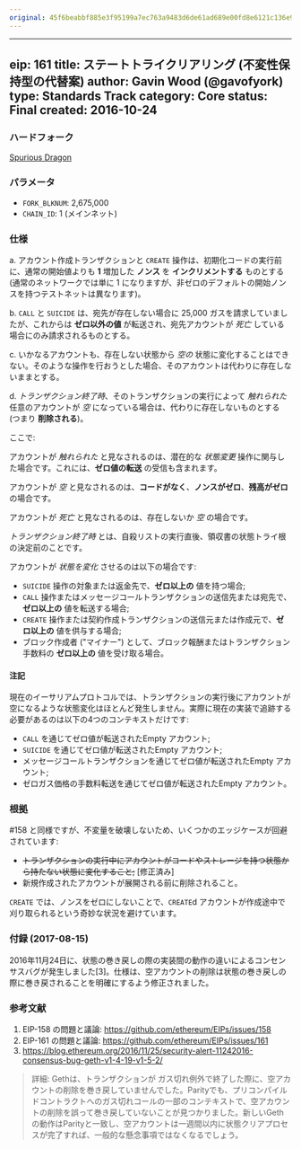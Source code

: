 ```yaml
---
original: 45f6beabbf885e3f95199a7ec763a9483d6de61ad689e00fd8e6121c136e991f
---
```


---
eip: 161
title: ステートトライクリアリング (不変性保持型の代替案)
author: Gavin Wood (@gavofyork)
type: Standards Track
category: Core
status: Final
created: 2016-10-24
---

### ハードフォーク
[Spurious Dragon](./eip-607.md)

### パラメータ
- `FORK_BLKNUM`: 2,675,000
- `CHAIN_ID`: 1 (メインネット)

### 仕様

a. アカウント作成トランザクションと `CREATE` 操作は、初期化コードの実行前に、通常の開始値よりも **1** 増加した **ノンス** を **インクリメントする** ものとする (通常のネットワークでは単に 1 になりますが、非ゼロのデフォルトの開始ノンスを持つテストネットは異なります)。

b. `CALL` と `SUICIDE` は、宛先が存在しない場合に 25,000 ガスを請求していましたが、これからは **ゼロ以外の値** が転送され、宛先アカウントが _死亡_ している場合にのみ請求されるものとする。

c. いかなるアカウントも、存在しない状態から _空の_ 状態に変化することはできない。そのような操作を行おうとした場合、そのアカウントは代わりに存在しないままとする。

d. _トランザクション終了時_、そのトランザクションの実行によって _触れられた_ 任意のアカウントが _空_ になっている場合は、代わりに存在しないものとする (つまり **削除される**)。

ここで:

アカウントが _触れられた_ と見なされるのは、潜在的な _状態変更_ 操作に関与した場合です。これには、**ゼロ値の転送** の受信も含まれます。

アカウントが _空_ と見なされるのは、**コードがなく**、**ノンスがゼロ**、**残高がゼロ** の場合です。

アカウントが _死亡_ と見なされるのは、存在しないか _空_ の場合です。

_トランザクション終了時_ とは、自殺リストの実行直後、領収書の状態トライ根の決定前のことです。

アカウントが _状態を変化_ させるのは以下の場合です:
- `SUICIDE` 操作の対象または返金先で、**ゼロ以上の** 値を持つ場合;
- `CALL` 操作またはメッセージコールトランザクションの送信先または宛先で、**ゼロ以上の** 値を転送する場合;
- `CREATE` 操作または契約作成トランザクションの送信元または作成元で、**ゼロ以上の** 値を供与する場合;
- ブロック作成者 ("マイナー") として、ブロック報酬またはトランザクション手数料の **ゼロ以上の** 値を受け取る場合。

#### 注記

現在のイーサリアムプロトコルでは、トランザクションの実行後にアカウントが空になるような状態変化はほとんど発生しません。実際に現在の実装で追跡する必要があるのは以下の4つのコンテキストだけです:
- `CALL` を通じてゼロ値が転送されたEmpty アカウント;
- `SUICIDE` を通じてゼロ値が転送されたEmpty アカウント;
- メッセージコールトランザクションを通じてゼロ値が転送されたEmpty アカウント;
- ゼロガス価格の手数料転送を通じてゼロ値が転送されたEmpty アカウント。

### 根拠

#158 と同様ですが、不変量を破壊しないため、いくつかのエッジケースが回避されています:
- ~~トランザクションの実行中にアカウントがコードやストレージを持つ状態から持たない状態に変化すること;~~ [修正済み]
- 新規作成されたアカウントが展開される前に削除されること。

`CREATE` では、ノンスをゼロにしないことで、`CREATE`d アカウントが作成途中で刈り取られるという奇妙な状況を避けています。

### 付録 (2017-08-15)

2016年11月24日に、状態の巻き戻しの際の実装間の動作の違いによるコンセンサスバグが発生しました[3]。仕様は、空アカウントの削除は状態の巻き戻しの際に巻き戻されることを明確にするよう修正されました。

### 参考文献

1. EIP-158 の問題と議論: https://github.com/ethereum/EIPs/issues/158
2. EIP-161 の問題と議論: https://github.com/ethereum/EIPs/issues/161
3. https://blog.ethereum.org/2016/11/25/security-alert-11242016-consensus-bug-geth-v1-4-19-v1-5-2/
> 詳細: Gethは、トランザクションが ガス切れ例外で終了した際に、空アカウントの削除を巻き戻していませんでした。Parityでも、プリコンパイルドコントラクトへのガス切れコールの一部のコンテキストで、空アカウントの削除を誤って巻き戻していないことが見つかりました。新しいGethの動作はParityと一致し、空アカウントは一週間以内に状態クリアプロセスが完了すれば、一般的な懸念事項ではなくなるでしょう。
